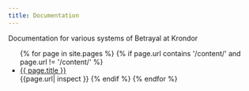 ```yaml
---
title: Documentation
---
```


Documentation for various systems of Betrayal at Krondor
<ul>
  {% for page in site.pages %}
    {% if page.url contains '/content/' and page.url != '/content/' %}
      <li><a href="{{ blog/page.url }}">{{ page.title }}</a></li>
      {{page.url| inspect }}
    {% endif %}
  {% endfor %}
</ul>
